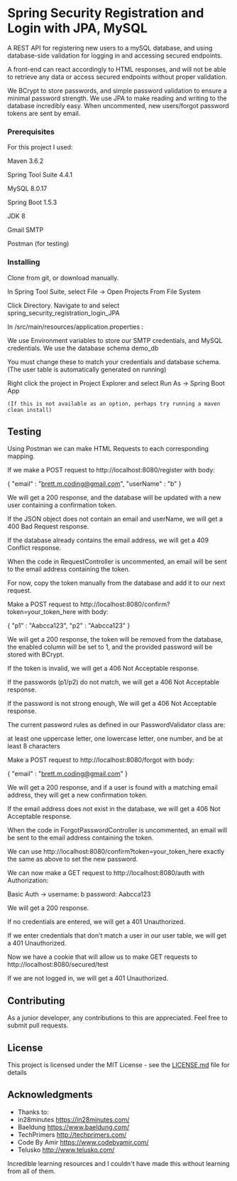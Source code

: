 # Spring Security Registration and Login with JPA, MySQL

A REST API for registering new users to a mySQL database, and using database-side validation for logging in and accessing secured endpoints.

A front-end can react accordingly to HTML responses, and will not be able to retrieve any data or access secured endpoints without proper validation.

We BCrypt to store passwords, and simple password validation to ensure a minimal password strength.
We use JPA to make reading and writing to the database incredibly easy.
When uncommented, new users/forgot password tokens are sent by email.

### Prerequisites
For this project I used:

Maven 3.6.2

Spring Tool Suite 4.4.1

MySQL 8.0.17

Spring Boot 1.5.3

JDK 8

Gmail SMTP

Postman (for testing)

### Installing

Clone from git, or download manually.


In Spring Tool Suite, select File -> Open Projects From File System


Click Directory. Navigate to and select spring_security_registration_login_JPA


In /src/main/resources/application.properties :

We use Environment variables to store our SMTP credentials, and MySQL credentials. We use the database schema demo_db

You must change these to match your credentials and database schema. (The user table is automatically generated on running)


Right click the project in Project Explorer and select Run As -> Spring Boot App

    (If this is not available as an option, perhaps try running a maven clean install)
    

## Testing

Using Postman we can make HTML Requests to each corresponding mapping.

If we make a POST request to http://localhost:8080/register with body:

{ "email" : "brett.m.coding@gmail.com",
  "userName" : "b" }
  
We will get a 200 response, and the database will be updated with a new user containing a confirmation token.

If the JSON object does not contain an email and userName, we will get a 400 Bad Request response.

If the database already contains the email address, we will get a 409 Conflict response.


When the code in RequestController is uncommented, an email will be sent to the email address containing the token.


For now, copy the token manually from the database and add it to our next request.


Make a POST request to http://localhost:8080/confirm?token=your_token_here with body:

{ "p1" : "Aabcca123",
  "p2" : "Aabcca123" }
  
We will get a 200 response, the token will be removed from the database, the enabled column will be set to 1, and the provided password will be stored with BCrypt.

If the token is invalid, we will get a 406 Not Acceptable response.

If the passwords (p1/p2) do not match, we will get a 406 Not Acceptable response.

If the password is not strong enough, We will get a 406 Not Acceptable response.

The current password rules as defined in our PasswordValidator class are: 

at least one uppercase letter, one lowercase letter, one number, and be at least 8 characters


Make a POST request to http://localhost:8080/forgot with body:

{ "email" : "brett.m.coding@gmail.com" }

We will get a 200 response, and if a user is found with a matching email address, they will get a new confirmation token.

If the email address does not exist in the database, we will get a 406 Not Acceptable response.


When the code in ForgotPasswordController is uncommented, an email will be sent to the email address containing the token.


We can use http://localhost:8080/confirm?token=your_token_here exactly the same as above to set the new password.



We can now make a GET request to http://localhost:8080/auth with Authorization:

Basic Auth -> username: b password: Aabcca123

We will get a 200 response.

If no credentials are entered, we will get a 401 Unauthorized.

If we enter credentials that don't match a user in our user table, we will get a 401 Unauthorized.


Now we have a cookie that will allow us to make GET requests to http://localhost:8080/secured/test

If we are not logged in, we will get a 401 Unauthorized.


## Contributing

As a junior developer, any contributions to this are appreciated. Feel free to submit pull requests.

## License

This project is licensed under the MIT License - see the [LICENSE.md](LICENSE.md) file for details

## Acknowledgments

* Thanks to:
* in28minutes https://in28minutes.com/
* Baeldung https://www.baeldung.com/
* TechPrimers http://techprimers.com/
* Code By Amir https://www.codebyamir.com/
* Telusko http://www.telusko.com/

Incredible learning resources and I couldn't have made this without learning from all of them.
